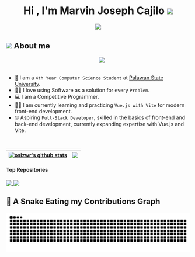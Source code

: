<h1 align="center">Hi , I'm Marvin Joseph Cajilo <img src="https://media.giphy.com/media/hvRJCLFzcasrR4ia7z/giphy.gif" width="35"></h1>
<p align="center">
  <a href="https://github.com/DenverCoder1/readme-typing-svg"><img src="https://readme-typing-svg.herokuapp.com?font=Time+New+Roman&color=%23C8BE25&size=25&center=true&vCenter=true&width=600&height=100&lines=Computer+Science+Student;Competitive+Programmer;Always+learning+new+things"></a>
</p>

	
## <picture><img src = "https://github.com/7oSkaaa/7oSkaaa/blob/main/Images/about_me.gif?raw=true" width = 50px></picture> About me

<picture> <img align="right" src="https://github.com/7oSkaaa/7oSkaaa/blob/main/Images/Right_Side.gif?raw=true" width = 250px></picture>

<br><br>

- :school: I am a `4th Year Computer Science Student` at [Palawan State University](https://psu.palawan.edu.ph/).
- :technologist: I love using Software as a solution for every `Problem`.
- :computer: I am a Competitive Programmer.
- :student: I am currently learning and practicing `Vue.js with Vite` for modern front-end development.
- :nerd_face: Aspiring `Full-Stack Developer`, skilled in the basics of front-end and back-end development, currently expanding expertise with Vue.js and Vite.
<br>

| <a href="https://github.com/osizwr/github-readme-stats"><img align="center" src="https://github-readme-stats.vercel.app/api?username=osizwr&show_icons=true&include_all_commits=true&theme=buefy&hide_border=true" alt="osizwr's github stats" /></a> | <a href="https://github.com/osizwr/github-readme-stats"><img align="center" src="https://github-readme-stats.vercel.app/api/top-langs/?username=osizwr&layout=compact&theme=buefy&hide_border=true" /></a> |
| ------------- | ------------- |

#### Top Repositories


<a href="https://github.com/osizwr/my-portfolio">
  <img align="center" src="https://github-readme-stats.vercel.app/api/pin/?username=osizwr&repo=my-portfolio&theme=buefy" />
</a>
<a href="https://github.com/osizwr/Coftea-POS-System-using-Django">
  <img align="center" src="https://github-readme-stats.vercel.app/api/pin/?username=osizwr&repo=Coftea-POS-System-using-Django&theme=buefy" />
</a>
	
## 🐍 A Snake Eating my Contributions Graph
	
<p align = "center">
	<img src = "https://github.com/osizwr/osizwr/blob/output/github-contribution-grid-snake.svg?" alt = "Snake Game"/>
</p>
